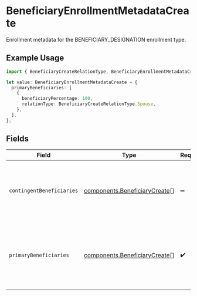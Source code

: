 # BeneficiaryEnrollmentMetadataCreate

Enrollment metadata for the BENEFICIARY_DESIGNATION enrollment type.

## Example Usage

```typescript
import { BeneficiaryCreateRelationType, BeneficiaryEnrollmentMetadataCreate } from "@apexfintechsolutions/ascend-sdk/models/components";

let value: BeneficiaryEnrollmentMetadataCreate = {
  primaryBeneficiaries: [
    {
      beneficiaryPercentage: 100,
      relationType: BeneficiaryCreateRelationType.Spouse,
    },
  ],
};
```

## Fields

| Field                                                                                            | Type                                                                                             | Required                                                                                         | Description                                                                                      |
| ------------------------------------------------------------------------------------------------ | ------------------------------------------------------------------------------------------------ | ------------------------------------------------------------------------------------------------ | ------------------------------------------------------------------------------------------------ |
| `contingentBeneficiaries`                                                                        | [components.BeneficiaryCreate](../../models/components/beneficiarycreate.md)[]                   | :heavy_minus_sign:                                                                               | Contingent Beneficiary list is optional, with a maximum of five contingent beneficiaries.        |
| `primaryBeneficiaries`                                                                           | [components.BeneficiaryCreate](../../models/components/beneficiarycreate.md)[]                   | :heavy_check_mark:                                                                               | At least one primary beneficiary must be provided, with a maximum of five primary beneficiaries. |